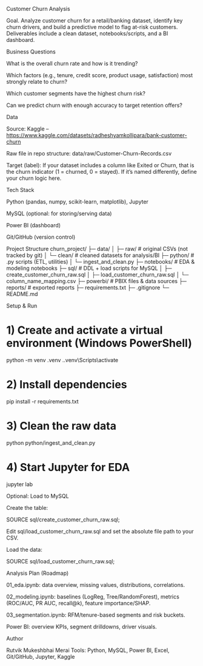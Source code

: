 Customer Churn Analysis

Goal. Analyze customer churn for a retail/banking dataset, identify key churn drivers, and build a predictive model to flag at-risk customers. Deliverables include a clean dataset, notebooks/scripts, and a BI dashboard.

Business Questions

What is the overall churn rate and how is it trending?

Which factors (e.g., tenure, credit score, product usage, satisfaction) most strongly relate to churn?

Which customer segments have the highest churn risk?

Can we predict churn with enough accuracy to target retention offers?

Data

Source: Kaggle – https://www.kaggle.com/datasets/radheshyamkollipara/bank-customer-churn

Raw file in repo structure: data/raw/Customer-Churn-Records.csv

Target (label): If your dataset includes a column like Exited or Churn, that is the churn indicator (1 = churned, 0 = stayed).
If it’s named differently, define your churn logic here.

Tech Stack

Python (pandas, numpy, scikit-learn, matplotlib), Jupyter

MySQL (optional: for storing/serving data)

Power BI (dashboard)

Git/GitHub (version control)

Project Structure
churn_project/
├─ data/
│  ├─ raw/               # original CSVs (not tracked by git)
│  └─ clean/             # cleaned datasets for analysis/BI
├─ python/               # .py scripts (ETL, utilities)
│  └─ ingest_and_clean.py
├─ notebooks/            # EDA & modeling notebooks
├─ sql/                  # DDL + load scripts for MySQL
│  ├─ create_customer_churn_raw.sql
│  ├─ load_customer_churn_raw.sql
│  └─ column_name_mapping.csv
├─ powerbi/              # PBIX files & data sources
├─ reports/              # exported reports
├─ requirements.txt
├─ .gitignore
└─ README.md

Setup & Run
# 1) Create and activate a virtual environment (Windows PowerShell)
python -m venv .venv
.\.venv\Scripts\activate

# 2) Install dependencies
pip install -r requirements.txt

# 3) Clean the raw data
python python/ingest_and_clean.py

# 4) Start Jupyter for EDA
jupyter lab

Optional: Load to MySQL

Create the table:

SOURCE sql/create_customer_churn_raw.sql;


Edit sql/load_customer_churn_raw.sql and set the absolute file path to your CSV.

Load the data:

SOURCE sql/load_customer_churn_raw.sql;

Analysis Plan (Roadmap)

01_eda.ipynb: data overview, missing values, distributions, correlations.

02_modeling.ipynb: baselines (LogReg, Tree/RandomForest), metrics (ROC/AUC, PR AUC, recall@k), feature importance/SHAP.

03_segmentation.ipynb: RFM/tenure-based segments and risk buckets.

Power BI: overview KPIs, segment drilldowns, driver visuals.

Author

Rutvik Mukeshbhai Merai
Tools: Python, MySQL, Power BI, Excel, Git/GitHub, Jupyter, Kaggle